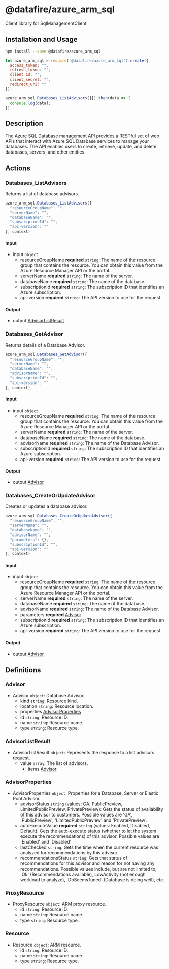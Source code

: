 # @datafire/azure_arm_sql

Client library for SqlManagementClient

## Installation and Usage
```bash
npm install --save @datafire/azure_arm_sql
```
```js
let azure_arm_sql = require('@datafire/azure_arm_sql').create({
  access_token: "",
  refresh_token: "",
  client_id: "",
  client_secret: "",
  redirect_uri: ""
});

azure_arm_sql.Databases_ListAdvisors({}).then(data => {
  console.log(data);
})
```

## Description

The Azure SQL Database management API provides a RESTful set of web APIs that interact with Azure SQL Database services to manage your databases. The API enables users to create, retrieve, update, and delete databases, servers, and other entities.

## Actions

### Databases_ListAdvisors
Returns a list of database advisors.


```js
azure_arm_sql.Databases_ListAdvisors({
  "resourceGroupName": "",
  "serverName": "",
  "databaseName": "",
  "subscriptionId": "",
  "api-version": ""
}, context)
```

#### Input
* input `object`
  * resourceGroupName **required** `string`: The name of the resource group that contains the resource. You can obtain this value from the Azure Resource Manager API or the portal.
  * serverName **required** `string`: The name of the server.
  * databaseName **required** `string`: The name of the database.
  * subscriptionId **required** `string`: The subscription ID that identifies an Azure subscription.
  * api-version **required** `string`: The API version to use for the request.

#### Output
* output [AdvisorListResult](#advisorlistresult)

### Databases_GetAdvisor
Returns details of a Database Advisor.


```js
azure_arm_sql.Databases_GetAdvisor({
  "resourceGroupName": "",
  "serverName": "",
  "databaseName": "",
  "advisorName": "",
  "subscriptionId": "",
  "api-version": ""
}, context)
```

#### Input
* input `object`
  * resourceGroupName **required** `string`: The name of the resource group that contains the resource. You can obtain this value from the Azure Resource Manager API or the portal.
  * serverName **required** `string`: The name of the server.
  * databaseName **required** `string`: The name of the database.
  * advisorName **required** `string`: The name of the Database Advisor.
  * subscriptionId **required** `string`: The subscription ID that identifies an Azure subscription.
  * api-version **required** `string`: The API version to use for the request.

#### Output
* output [Advisor](#advisor)

### Databases_CreateOrUpdateAdvisor
Creates or updates a database advisor.


```js
azure_arm_sql.Databases_CreateOrUpdateAdvisor({
  "resourceGroupName": "",
  "serverName": "",
  "databaseName": "",
  "advisorName": "",
  "parameters": {},
  "subscriptionId": "",
  "api-version": ""
}, context)
```

#### Input
* input `object`
  * resourceGroupName **required** `string`: The name of the resource group that contains the resource. You can obtain this value from the Azure Resource Manager API or the portal.
  * serverName **required** `string`: The name of the server.
  * databaseName **required** `string`: The name of the database.
  * advisorName **required** `string`: The name of the Database Advisor.
  * parameters **required** [Advisor](#advisor)
  * subscriptionId **required** `string`: The subscription ID that identifies an Azure subscription.
  * api-version **required** `string`: The API version to use for the request.

#### Output
* output [Advisor](#advisor)



## Definitions

### Advisor
* Advisor `object`: Database Advisor.
  * kind `string`: Resource kind.
  * location `string`: Resource location.
  * properties [AdvisorProperties](#advisorproperties)
  * id `string`: Resource ID.
  * name `string`: Resource name.
  * type `string`: Resource type.

### AdvisorListResult
* AdvisorListResult `object`: Represents the response to a list advisors request.
  * value `array`: The list of advisors.
    * items [Advisor](#advisor)

### AdvisorProperties
* AdvisorProperties `object`: Properties for a Database, Server or Elastic Pool Advisor.
  * advisorStatus `string` (values: GA, PublicPreview, LimitedPublicPreview, PrivatePreview): Gets the status of availability of this advisor to customers. Possible values are 'GA', 'PublicPreview', 'LimitedPublicPreview' and 'PrivatePreview'.
  * autoExecuteValue **required** `string` (values: Enabled, Disabled, Default): Gets the auto-execute status (whether to let the system execute the recommendations) of this advisor. Possible values are 'Enabled' and 'Disabled'
  * lastChecked `string`: Gets the time when the current resource was analyzed for recommendations by this advisor.
  * recommendationsStatus `string`: Gets that status of recommendations for this advisor and reason for not having any recommendations. Possible values include, but are not limited to, 'Ok' (Recommendations available), LowActivity (not enough workload to analyze), 'DbSeemsTuned' (Database is doing well), etc.

### ProxyResource
* ProxyResource `object`: ARM proxy resource.
  * id `string`: Resource ID.
  * name `string`: Resource name.
  * type `string`: Resource type.

### Resource
* Resource `object`: ARM resource.
  * id `string`: Resource ID.
  * name `string`: Resource name.
  * type `string`: Resource type.


